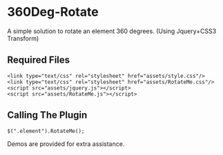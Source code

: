 360Deg-Rotate
=============

A simple solution to rotate an element 360 degrees. (Using Jquery+CSS3 Transform)

Required Files
-------------

    <link type="text/css" rel="stylesheet" href="assets/style.css"/>
    <link type="text/css" rel="stylesheet" href="assets/RotateMe.css"/>
    <script src="assets/jquery.js"></script>
    <script src="assets/RotateMe.js"></script>
    

Calling The Plugin
-------------

    $(".element").RotateMe();
    
Demos are provided for extra assistance.
